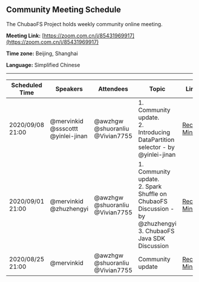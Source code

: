 ## Community Meeting Schedule

The ChubaoFS Project holds weekly community online meeting. 

**Meeting Link:** [https://zoom.com.cn/j/85431969917](https://zoom.com.cn/j/85431969917)

**Time zone:** Beijing, Shanghai

**Language:** Simplified Chinese

***

| Scheduled Time | Speakers   | Attendees | Topic | Links |
| -------------- | ---------- | --------- | ----- | ----- |
| 2020/09/08 21:00 | @mervinkid<br>@ssscottt<br>@yinlei-jinan | @awzhgw<br>@shuoranliu<br>@Vivian7755 | 1. Community update.<br>2. Introducing DataPartition selector - by @yinlei-jinan | [Record](https://zoom.com.cn/rec/share/jruIRcvYpPkdi-0NAlE9UaktlBO9ZGsIwhy4KxhktIgS4PDI8qkaGVs6w7Ht4oM.qFzoqTNgitXNDhAr?startTime=1599568863000) [Minutes](https://github.com/chubaofs/community/wiki/Meeting-Agenda-and-Notes#20200908) |
| 2020/09/01 21:00 | @mervinkid<br>@zhuzhengyi | @awzhgw<br>@shuoranliu<br>@Vivian7755 | 1. Community update.<br>2. Spark Shuffle on ChubaoFS Discussion - by @zhuzhengyi<br>3. ChubaoFS Java SDK Discussion | [Record](https://zoom.com.cn/rec/share/nEabSJWRxn1RV-aFA8_uHwYH411nynvYW5oGh77KgvaKznMwA9qjILPMY7JSf22h.aWZToRwEsINDOIDz?startTime=1598965131000) [Minutes](https://github.com/chubaofs/community/wiki/Meeting-Agenda-and-Notes#20200901) |
| 2020/08/25 21:00 | @mervinkid | @awzhgw<br>@shuoranliu<br>@Vivian7755 | Community update | [Record](https://zoom.com.cn/rec/share/7tBXHbjU91tOXYnptlDVf_QqJ8e7aaa80yYbrvsLzE6n2rYACfmybVlE-otSmjIE?startTime=1598359513000) [Minutes](https://github.com/chubaofs/community/wiki/Meeting-Agenda-and-Notes#20200825) |